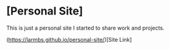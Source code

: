 # [Personal Site]
This is just a personal site I started to share work and projects.

(https://larmbs.github.io/personal-site/)[Site Link]